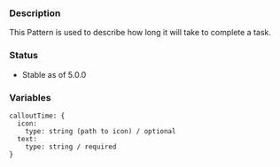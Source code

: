 ### Description
This Pattern is used to describe how long it will take to complete a task.

### Status
* Stable as of 5.0.0


### Variables
~~~
calloutTime: {
  icon:
    type: string (path to icon) / optional
  text:
    type: string / required
}
~~~
